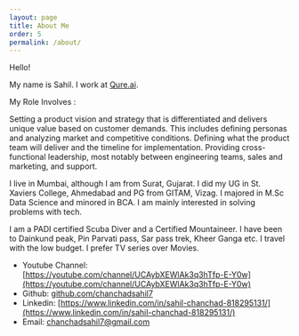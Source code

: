 ```yaml
---
layout: page
title: About Me
order: 5
permalink: /about/
---
```


Hello!

My name is Sahil.
I work at [Qure.ai](http://www.qure.ai).

My Role Involves :

Setting a product vision and strategy that is differentiated and delivers unique value based on customer demands. This includes defining personas and analyzing market and competitive conditions. Defining what the product team will deliver and the timeline for implementation. Providing cross-functional leadership, most notably between engineering teams, sales and marketing, and support.

I live in Mumbai, although I am from Surat, Gujarat.
I did my UG in St. Xaviers College, Ahmedabad and PG from GITAM, Vizag. 
I majored in M.Sc Data Science and minored in BCA.
I am mainly interested in solving problems with tech.

I am a PADI certified Scuba Diver and a Certified Mountaineer.
I have been to Dainkund peak, Pin Parvati pass, Sar pass trek, Kheer Ganga etc.
I travel with the low budget.
I prefer TV series over Movies.

* Youtube Channel: [https://youtube.com/channel/UCAybXEWlAk3q3hTfp-E-Y0w](https://youtube.com/channel/UCAybXEWlAk3q3hTfp-E-Y0w)
* Github: [github.com/chanchadsahil7](https://github.com/chanchadsahil7)
* Linkedin: [https://www.linkedin.com/in/sahil-chanchad-818295131/](https://www.linkedin.com/in/sahil-chanchad-818295131/)
* Email: [chanchadsahil7@gmail.com](mailto:chanchadsahil7@gmail.com)
